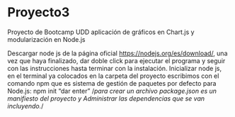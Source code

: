 # Proyecto3
Proyecto de Bootcamp UDD aplicación de gráficos en Chart.js y modularización en Node.js

Descargar node js de la página oficial https://nodejs.org/es/download/, una vez que haya finalizado, dar doble click para ejecutar el programa y seguir con las instrucciones hasta terminar con la instalación.
Inicializar node js, en el terminal ya colocados en la carpeta del proyecto escribimos con el comando npm que es sistema de gestión de paquetes por defecto para Node.js:
npm init “dar enter” /*para crear un archivo package.json es un manifiesto del proyecto y Administrar las dependencias que se van incluyendo.*/